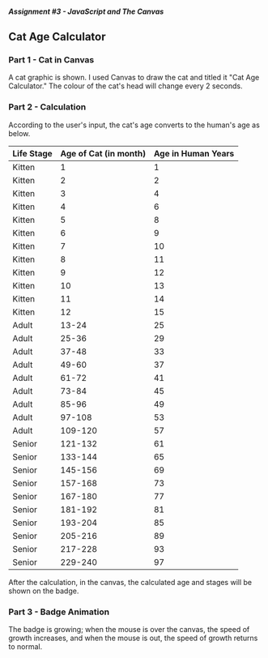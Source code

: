 ##### Assignment #3 - JavaScript and The Canvas

## Cat Age Calculator

### Part 1 - Cat in Canvas

A cat graphic is shown. I used Canvas to draw the cat and titled it "Cat Age Calculator." The colour of the cat's head will change every 2 seconds.

### Part 2 - Calculation

According to the user's input, the cat's age converts to the human's age as below.

| Life Stage | Age of Cat (in month) | Age in Human Years |
| :--------- | :-------------------- | :----------------- |
| Kitten     | 1                     | 1                  |
| Kitten     | 2                     | 2                  |
| Kitten     | 3                     | 4                  |
| Kitten     | 4                     | 6                  |
| Kitten     | 5                     | 8                  |
| Kitten     | 6                     | 9                  |
| Kitten     | 7                     | 10                 |
| Kitten     | 8                     | 11                 |
| Kitten     | 9                     | 12                 |
| Kitten     | 10                    | 13                 |
| Kitten     | 11                    | 14                 |
| Kitten     | 12                    | 15                 |
| Adult      | 13-24                 | 25                 |
| Adult      | 25-36                 | 29                 |
| Adult      | 37-48                 | 33                 |
| Adult      | 49-60                 | 37                 |
| Adult      | 61-72                 | 41                 |
| Adult      | 73-84                 | 45                 |
| Adult      | 85-96                 | 49                 |
| Adult      | 97-108                | 53                 |
| Adult      | 109-120               | 57                 |
| Senior     | 121-132               | 61                 |
| Senior     | 133-144               | 65                 |
| Senior     | 145-156               | 69                 |
| Senior     | 157-168               | 73                 |
| Senior     | 167-180               | 77                 |
| Senior     | 181-192               | 81                 |
| Senior     | 193-204               | 85                 |
| Senior     | 205-216               | 89                 |
| Senior     | 217-228               | 93                 |
| Senior     | 229-240               | 97                 |

After the calculation, in the canvas, the calculated age and stages will be shown on the badge.

### Part 3 - Badge Animation

The badge is growing; when the mouse is over the canvas, the speed of growth increases, and when the mouse is out, the speed of growth returns to normal.
